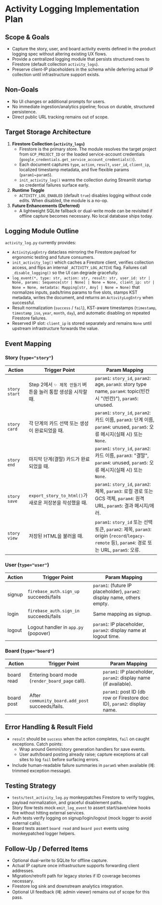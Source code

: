 # Activity Logging Implementation Plan

## Scope & Goals
- Capture the story, user, and board activity events defined in the product logging spec without altering existing UX flows.
- Provide a centralized logging module that persists structured rows to Firestore (default collection `activity_logs`).
- Preserve client-IP placeholders in the schema while deferring actual IP collection until infrastructure support exists.

## Non-Goals
- No UI changes or additional prompts for users.
- No immediate ingestion/analytics pipeline; focus on durable, structured persistence.
- Direct public URL tracking remains out of scope.

## Target Storage Architecture
1. **Firestore Collection (`activity_logs`)**
   - Firestore is the primary store. The module resolves the target project from `GCP_PROJECT_ID` or the loaded service-account credentials (`google_credentials.get_service_account_credentials()`).
   - Each document captures `type`, `action`, `result`, `user_id`, `client_ip`, localized timestamp metadata, and five flexible params (`param1`~`param5`).
   - `init_activity_log()` warms the collection during Streamlit startup so credential failures surface early.
2. **Runtime Toggle**
   - `ACTIVITY_LOG_ENABLED` (default `true`) disables logging without code edits. When disabled, the module is a no-op.
3. **Future Enhancements (Deferred)**
   - A lightweight SQLite fallback or dual-write mode can be revisited if offline capture becomes necessary. No local database ships today.

## Logging Module Outline
`activity_log.py` currently provides:
- `ActivityLogEntry` dataclass mirroring the Firestore payload for ergonomic testing and future consumers.
- `init_activity_log()` which caches a Firestore client, verifies collection access, and flips an internal `_ACTIVITY_LOG_ACTIVE` flag. Failures call `_disable_logging()` so the UI can degrade gracefully.
- `log_event(*, type: str, action: str, result: str, user_id: str | None, params: Sequence[str | None] | None = None, client_ip: str | None = None, metadata: Mapping[str, Any] | None = None)` that normalizes inputs, pads/trims params to five slots, stamps KST metadata, writes the document, and returns an `ActivityLogEntry` when successful.
- Result normalization (`success` / `fail`), KST-aware timestamps (`timestamp`, `timestamp_iso`, `year`, `month`, `day`), and automatic disabling on repeated Firestore failures.
- Reserved IP slot: `client_ip` is stored separately and remains `None` until upstream infrastructure forwards the value.

## Event Mapping
### Story (`type="story"`)
| Action          | Trigger Point                                                                 | Param Mapping                                                                                                                     |
|-----------------|------------------------------------------------------------------------------|------------------------------------------------------------------------------------------------------------------------------------|
| `story start`   | Step 2에서 `✨ 제목 만들기` 버튼을 눌러 통합 생성을 시작할 때.                  | `param1`: `story_id`, `param2`: age, `param3`: story type name, `param4`: topic(빈칸 시 "(빈칸)"), `param5`: unused.             |
| `story card`    | 각 단계의 카드 선택 또는 생성이 완료되었을 때.                               | `param1`: `story_id`, `param2`: 카드 이름, `param3`: 단계 이름, `param4`: unused, `param5`: 오류 메시지(실패 시) 또는 `None`.          |
| `story end`     | 마지막 단계(결말) 카드가 완료되었을 때.                                       | `param1`: `story_id`, `param2`: 카드 이름, `param3`: "결말", `param4`: unused, `param5`: 오류 메시지(실패 시) 또는 `None`.           |
| `story save`    | `export_story_to_html()`가 새로운 저장본을 작성했을 때.                         | `param1`: `story_id`, `param2`: 제목, `param3`: 로컬 경로 또는 GCS 객체, `param4`: 원격 URL, `param5`: 결과 메시지/에러.             |
| `story view`    | 저장된 HTML을 불러올 때.                                                      | `param1`: `story_id` 또는 선택 토큰, `param2`: 제목, `param3`: origin (`record`/`legacy-remote` 등), `param4`: 경로 또는 URL, `param5`: 오류. |

### User (`type="user"`)
| Action  | Trigger Point                                    | Param Mapping                                                                 |
|---------|--------------------------------------------------|--------------------------------------------------------------------------------|
| signup  | `firebase_auth.sign_up` succeeds/fails           | `param1`: (future IP placeholder), `param2`: display name, others empty.       |
| login   | `firebase_auth.sign_in` succeeds/fails           | Same mapping as signup.                                                        |
| logout  | Logout handler in `app.py` (popover)             | `param1`: IP placeholder, `param2`: display name at logout time.               |

### Board (`type="board"`)
| Action      | Trigger Point                                               | Param Mapping                                                               |
|-------------|-------------------------------------------------------------|------------------------------------------------------------------------------|
| board read  | Entering board mode (`render_board_page` call).              | `param1`: IP placeholder, `param2`: display name (if available).             |
| board post  | After `community_board.add_post` succeeds/fails.             | `param1`: post ID (db row or Firestore doc ID), `param2`: display name.      |

## Error Handling & Result Field
- `result` should be `success` when the action completes, `fail` on caught exceptions. Catch points:
  - Wrap around Gemini/story generation handlers for save events.
  - User auth/board posting already raise; capture exceptions at call sites to log `fail` before surfacing errors.
- Include human-readable failure summaries in `param5` when available (예: trimmed exception message).

## Testing Strategy
- `tests/test_activity_log.py` monkeypatches Firestore to verify toggles, payload normalization, and graceful disablement paths.
- Story flow tests mock `emit_log_event` to assert start/save/view hooks fire without hitting external services.
- Auth tests verify logging on signup/login/logout (mock logger to avoid external calls).
- Board tests assert `board read` and `board post` events using monkeypatched logger helpers.

## Follow-Up / Deferred Items
- Optional dual-write to SQLite for offline capture.
- Actual IP capture once infrastructure supports forwarding client addresses.
- Migration/retrofit path for legacy stories if ID coverage becomes necessary.
- Firestore log sink and downstream analytics integration.
- Optional UI feedback (예: admin viewer) remains out of scope for this pass.
